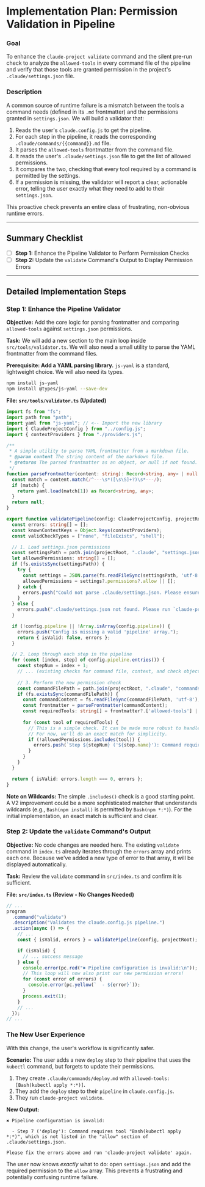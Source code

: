 
# Implementation Plan: Permission Validation in Pipeline

### Goal

To enhance the `claude-project validate` command and the silent pre-run check to analyze the `allowed-tools` in every command file of the pipeline and verify that those tools are granted permission in the project's `.claude/settings.json` file.

### Description

A common source of runtime failure is a mismatch between the tools a command needs (defined in its `.md` frontmatter) and the permissions granted in `settings.json`. We will build a validator that:
1.  Reads the user's `claude.config.js` to get the pipeline.
2.  For each step in the pipeline, it reads the corresponding `.claude/commands/{{command}}.md` file.
3.  It parses the `allowed-tools` frontmatter from the command file.
4.  It reads the user's `.claude/settings.json` file to get the list of allowed permissions.
5.  It compares the two, checking that every tool required by a command is permitted by the settings.
6.  If a permission is missing, the validator will report a clear, actionable error, telling the user exactly what they need to add to their `settings.json`.

This proactive check prevents an entire class of frustrating, non-obvious runtime errors.

---

## Summary Checklist

-   [ ] **Step 1:** Enhance the Pipeline Validator to Perform Permission Checks
-   [ ] **Step 2:** Update the `validate` Command's Output to Display Permission Errors

---

## Detailed Implementation Steps

### Step 1: Enhance the Pipeline Validator

**Objective:** Add the core logic for parsing frontmatter and comparing `allowed-tools` against `settings.json` permissions.

**Task:** We will add a new section to the main loop inside `src/tools/validator.ts`. We will also need a small utility to parse the YAML frontmatter from the command files.

**Prerequisite: Add a YAML parsing library.**
`js-yaml` is a standard, lightweight choice. We will also need its types.
```bash
npm install js-yaml
npm install @types/js-yaml --save-dev
```

**File: `src/tools/validator.ts` (Updated)**
```typescript
import fs from "fs";
import path from "path";
import yaml from "js-yaml"; // <-- Import the new library
import { ClaudeProjectConfig } from "../config.js";
import { contextProviders } from "./providers.js";

/**
 * A simple utility to parse YAML frontmatter from a markdown file.
 * @param content The string content of the markdown file.
 * @returns The parsed frontmatter as an object, or null if not found.
 */
function parseFrontmatter(content: string): Record<string, any> | null {
  const match = content.match(/^---\s*([\s\S]+?)\s*---/);
  if (match) {
    return yaml.load(match[1]) as Record<string, any>;
  }
  return null;
}

export function validatePipeline(config: ClaudeProjectConfig, projectRoot: string): { isValid: boolean; errors: string[] } {
  const errors: string[] = [];
  const knownContextKeys = Object.keys(contextProviders);
  const validCheckTypes = ["none", "fileExists", "shell"];

  // 1. Load settings.json permissions
  const settingsPath = path.join(projectRoot, ".claude", "settings.json");
  let allowedPermissions: string[] = [];
  if (fs.existsSync(settingsPath)) {
    try {
      const settings = JSON.parse(fs.readFileSync(settingsPath, 'utf-8'));
      allowedPermissions = settings?.permissions?.allow || [];
    } catch {
      errors.push("Could not parse .claude/settings.json. Please ensure it is valid JSON.");
    }
  } else {
    errors.push(".claude/settings.json not found. Please run `claude-project init` to create a default one.");
  }

  if (!config.pipeline || !Array.isArray(config.pipeline)) {
    errors.push("Config is missing a valid 'pipeline' array.");
    return { isValid: false, errors };
  }

  // 2. Loop through each step in the pipeline
  for (const [index, step] of config.pipeline.entries()) {
    const stepNum = index + 1;
    // ... (existing checks for command file, context, and check objects remain the same)
    
    // 3. Perform the new permission check
    const commandFilePath = path.join(projectRoot, ".claude", "commands", `${step.command}.md`);
    if (fs.existsSync(commandFilePath)) {
      const commandContent = fs.readFileSync(commandFilePath, 'utf-8');
      const frontmatter = parseFrontmatter(commandContent);
      const requiredTools: string[] = frontmatter?.['allowed-tools'] || [];
      
      for (const tool of requiredTools) {
        // This is a simple check. It can be made more robust to handle wildcards like "Bash(npm *:*)".
        // For now, we'll do an exact match for simplicity.
        if (!allowedPermissions.includes(tool)) {
          errors.push(`Step ${stepNum} ('${step.name}'): Command requires tool "${tool}", which is not listed in the "allow" section of .claude/settings.json.`);
        }
      }
    }
  }

  return { isValid: errors.length === 0, errors };
}
```
**Note on Wildcards:** The simple `.includes()` check is a good starting point. A V2 improvement could be a more sophisticated matcher that understands wildcards (e.g., `Bash(npm install)` is permitted by `Bash(npm *:*)`). For the initial implementation, an exact match is sufficient and clear.

### Step 2: Update the `validate` Command's Output

**Objective:** No code changes are needed here. The existing `validate` command in `index.ts` already iterates through the `errors` array and prints each one. Because we've added a new type of error to that array, it will be displayed automatically.

**Task:** Review the `validate` command in `src/index.ts` and confirm it is sufficient.

**File: `src/index.ts` (Review - No Changes Needed)**
```typescript
// ...
program
  .command("validate")
  .description("Validates the claude.config.js pipeline.")
  .action(async () => {
    // ...
    const { isValid, errors } = validatePipeline(config, projectRoot);

    if (isValid) {
      // ... success message
    } else {
      console.error(pc.red("✖ Pipeline configuration is invalid:\n"));
      // This loop will now also print our new permission errors!
      for (const error of errors) {
        console.error(pc.yellow(`  - ${error}`));
      }
      process.exit(1);
    }
    // ...
  });
// ...
```

### The New User Experience

With this change, the user's workflow is significantly safer.

**Scenario:** The user adds a new `deploy` step to their pipeline that uses the `kubectl` command, but forgets to update their permissions.

1.  They create `.claude/commands/deploy.md` with `allowed-tools: [Bash(kubectl apply *:*)]`.
2.  They add the `deploy` step to their `pipeline` in `claude.config.js`.
3.  They run `claude-project validate`.

**New Output:**
```
✖ Pipeline configuration is invalid:

  - Step 7 ('deploy'): Command requires tool "Bash(kubectl apply *:*)", which is not listed in the "allow" section of .claude/settings.json.

Please fix the errors above and run 'claude-project validate' again.
```
The user now knows *exactly* what to do: open `settings.json` and add the required permission to the `allow` array. This prevents a frustrating and potentially confusing runtime failure.